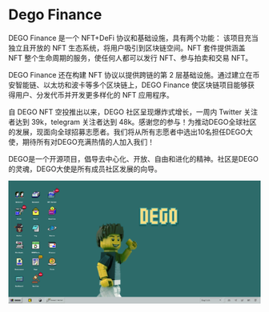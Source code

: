 # Dego Finance

DEGO Finance 是一个 NFT+DeFi 协议和基础设施，具有两个功能： 该项目充当独立且开放的 NFT 生态系统，将用户吸引到区块链空间。NFT 套件提供涵盖 NFT 整个生命周期的服务，使任何人都可以发行 NFT、参与拍卖和交易 NFT。

DEGO Finance 还在构建 NFT 协议以提供跨链的第 2 层基础设施。通过建立在币安智能链、以太坊和波卡等多个区块链上，DEGO Finance 使区块链项目能够获得用户、分发代币并开发更多样化的 NFT 应用程序。

自 DEGO NFT 空投推出以来，DEGO 社区呈现爆炸式增长，一周内 Twitter 关注者达到 39k，telegram 关注者达到 48k。感谢您的参与！为推动DEGO全球社区的发展，现面向全球招募志愿者。我们将从所有志愿者中选出10名担任DEGO大使，期待所有对DEGO充满热情的人加入我们！

DEGO是一个开源项目，倡导去中心化、开放、自由和进化的精神。社区是DEGO的灵魂，DEGO大使是所有成员社区发展的向导。

![nft](1661590238596.png)
